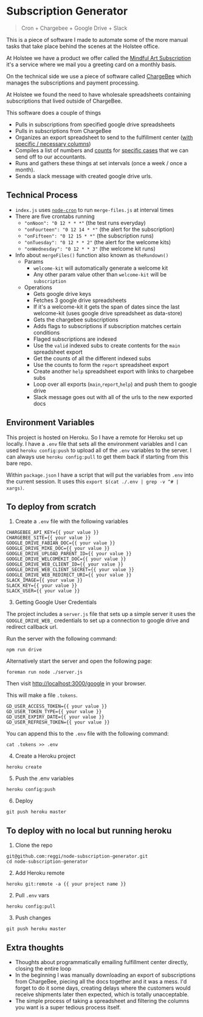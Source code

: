 # Subscription Generator

> Cron + Chargebee + Google Drive + Slack

This is a piece of software I made to automate some of the more manual tasks that take place behind the scenes at the Holstee office.

At Holstee we have a product we offer called the [Mindful Art Subscription](https://www.holstee.com/pages/subscription) it's a service where we mail you a greeting card on a monthly basis.

On the technical side we use a piece of software called [ChargeBee](https://www.chargebee.com/) which manages the subscriptions and payment processing.

At Holstee we found the need to have wholesale spreadsheets containing subscriptions that lived outside of ChargeBee.

This software does a couple of things

* Pulls in subscriptions from specified google drive spreadsheets
* Pulls in subscriptions from ChargeBee
* Organizes an export spreadsheet to send to the fulfillment center ([with specific / necessary columns](https://github.com/reggi/node-subscription-generator/blob/master/format-subs.js#L32-L42))
* Compiles a list of numbers and [counts](https://github.com/reggi/node-subscription-generator/blob/master/merge-files.js#L169-L185) for [specific cases](https://github.com/reggi/node-subscription-generator/blob/master/filter-subs.js#L40-L105) that we can send off to our accountants.
* Runs and gathers these things at set intervals (once a week / once a month).
* Sends a slack message with created google drive urls.

## Technical Process

* `index.js` uses [`node-cron`](https://github.com/ncb000gt/node-cron) to run `merge-files.js` at interval times
* There are five crontabs running
  * `"onNoon": "0 12 * * *"` (the test runs everyday)
  * `"onFourteen": "0 12 14 * *"` (the alert for the subscription)
  * `"onFifteen": "0 12 15 * *"` (the subscription runs)
  * `"onTuesday": "0 12 * * 2"` (the alert for the welcome kits)
  * `"onWednesday": "0 12 * * 3"` (the welcome kit runs)
* Info about `mergeFiles()` function also known as `theRundown()`
  * Params
    * `welcome-kit` will automatically generate a welcome kit
    * Any other param value other than `welcome-kit` will be `subscription`
  * Operations
    * Gets google drive keys
    * Fetches 3 google drive spreadsheets
    * If it's a welcome-kit it gets the span of dates since the last welcome-kit (uses google drive spreadsheet as data-store)
    * Gets the chargebee subscriptions
    * Adds flags to subscriptions if subscription matches certain conditions
    * Flaged subscriptions are indexed
    * Use the `valid` indexed subs to create contents for the `main` spreadsheet export
    * Get the counts of all the different indexed subs
    * Use the counts to form the `report` spreadsheet export
    * Create another `help` spreadsheet export with links to chargebee subs
    * Loop over all exports (`main`,`report`,`help`) and push them to google drive
    * Slack message goes out with all of the urls to the new exported docs

## Environment Variables

This project is hosted on Heroku. So I have a remote for Heroku set up locally. I have a `.env` file that sets all the environment variables and I can used `heroku config:push` to upload all of the `.env` variables to the server. I can always use `heroku config:pull` to get them back if starting from this bare repo.

Within `package.json` I have a script that will put the variables from `.env` into the current session. It uses this `export $(cat ./.env | grep -v ^# | xargs)`.

## To deploy from scratch

1. Create a `.env` file with the following variables

```
CHARGEBEE_API_KEY={{ your value }}
CHARGEBEE_SITE={{ your value }}
GOOGLE_DRIVE_FABIAN_DOC={{ your value }}
GOOGLE_DRIVE_MIKE_DOC={{ your value }}
GOOGLE_DRIVE_UPLOAD_PARENT_ID={{ your value }}
GOOGLE_DRIVE_WELCOMEKIT_DOC={{ your value }}
GOOGLE_DRIVE_WEB_CLIENT_ID={{ your value }}
GOOGLE_DRIVE_WEB_CLIENT_SECRET={{ your value }}
GOOGLE_DRIVE_WEB_REDIRECT_URI={{ your value }}
SLACK_IMAGE={{ your value }}
SLACK_KEY={{ your value }}
SLACK_USER={{ your value }}
```

3. Getting Google User Credentials

The project includes a `server.js` file that sets up a simple server it uses the `GOOGLE_DRIVE_WEB_` credentials to set up a connection to google drive and redirect callback url.

Run the server with the following command:

```
npm run drive
```

Alternatively start the server and open the following page:

```
foreman run node ./server.js
```

Then visit [http://localhost:3000/google](http://localhost:3000/google) in your browser.

This will make a file `.tokens`.

```
GD_USER_ACCESS_TOKEN={{ your value }}
GD_USER_TOKEN_TYPE={{ your value }}
GD_USER_EXPIRY_DATE={{ your value }}
GD_USER_REFRESH_TOKEN={{ your value }}
```

You can append this to the `.env` file with the following command:

```
cat .tokens >> .env
```

4. Create a Heroku project

```
heroku create
```

5. Push the .env variables

```
heroku config:push
```

6. Deploy

```
git push heroku master
```

## To deploy with no local but running heroku

1. Clone the repo

```
git@github.com:reggi/node-subscription-generator.git
cd node-subscription-generator
```

2. Add Heroku remote

```
heroku git:remote -a {{ your project name }}
```

2. Pull `.env` vars

```
heroku config:pull
```

3. Push changes

```
git push heroku master
```

## Extra thoughts

* Thoughts about programmatically emailing fulfillment center directly, closing the entire loop
* In the beginning I was manually downloading an export of subscriptions from ChargeBee, piecing all the docs together and it was a mess. I'd forget to do it some days, creating delays where the customers would receive shipments later then expected, which is totally unacceptable.
* The simple process of taking a spreadsheet and filtering the columns you want is a super tedious process itself.
